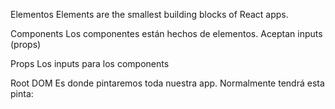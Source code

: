 Elementos
Elements are the smallest building blocks of React apps.


Components
Los componentes están hechos de elementos.
Aceptan inputs (props)


Props
Los inputs para los components


Root DOM
Es donde pintaremos toda nuestra app.
Normalmente tendrá esta pinta:
<div id="root"></div>
